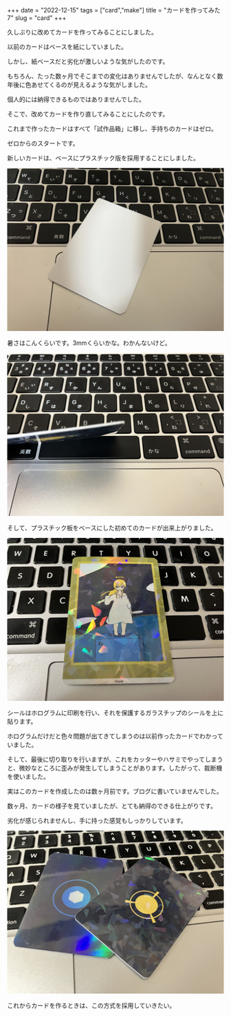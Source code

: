 +++
date = "2022-12-15"
tags = ["card","make"]
title = "カードを作ってみた7"
slug = "card"
+++

久しぶりに改めてカードを作ってみることにしました。

以前のカードはベースを紙にしていました。

しかし、紙ベースだと劣化が激しいような気がしたのです。

もちろん、たった数ヶ月でそこまでの変化はありませんでしたが、なんとなく数年後に色あせてくるのが見えるような気がしました。

個人的には納得できるものではありませんでした。

そこで、改めてカードを作り直してみることにしたのです。

これまで作ったカードはすべて「試作品箱」に移し、手持ちのカードはゼロ。

ゼロからのスタートです。

新しいカードは、ベースにプラスチック版を採用することにしました。

![](https://raw.githubusercontent.com/syui/img/master/other/make_card_20221214_0003.jpg)

暑さはこんくらいです。3mmくらいかな。わかんないけど。

![](https://raw.githubusercontent.com/syui/img/master/other/make_card_20221214_0004.jpg)

そして、プラスチック板をベースにした初めてのカードが出来上がりました。

![](https://raw.githubusercontent.com/syui/img/master/other/make_card_20221214_0002.jpg)

シールはホログラムに印刷を行い、それを保護するガラスチップのシールを上に貼ります。

ホログラムだけだと色々問題が出てきてしまうのは以前作ったカードでわかっていました。

そして、最後に切り取りを行いますが、これをカッターやハサミでやってしまうと、微妙なところに歪みが発生してしまうことがあります。したがって、裁断機を使いました。

実はこのカードを作成したのは数ヶ月前です。ブログに書いていませんでした。

数ヶ月、カードの様子を見ていましたが、とても納得のできる仕上がりです。

劣化が感じられませんし、手に持った感覚もしっかりしています。

![](https://raw.githubusercontent.com/syui/img/master/other/make_card_20221214_0001.jpg)

これからカードを作るときは、この方式を採用していきたい。

